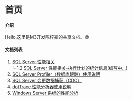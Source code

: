 
# 首页

#### 介绍

Hello,这里是M3开发陈梓豪的共享文档。😃


#### 文档列表

1.  [SQL Server 性能相关](./sqlserver-performance-analysis.md)
<br/>└ 1.2 [SQL Server 性能相关-执行计划的统计信息(编写中...)](./sqlserver-performance-analysis-query-satas.md)
2.  [SQL Server Profiler（数据库跟踪）使用说明](./sqlserver-profiler.md)
3.  [SQL Server 变更数据捕获（CDC）](./sqlserver-cdc.md)
4.  [dotTrace 性能分析器使用说明](./dottrace.md)
5.  [Windows Server 系统的性能分析](./windows-server-performance-analysis.md)

